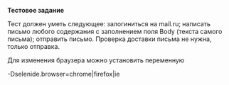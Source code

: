 <b>Тестовое задание</b>

Тест должен уметь следующее: залогиниться на mail.ru; написать письмо любого содержания c заполнением поля Body (текста самого письма); отправить письмо. Проверка доставки письма не нужна, только отправка.

Для изменения браузера можно установить переменную

-Dselenide.browser=chrome|firefox|ie
